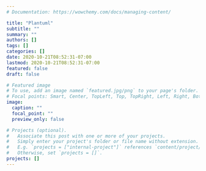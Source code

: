 ```yaml
---
# Documentation: https://wowchemy.com/docs/managing-content/

title: "Plantuml"
subtitle: ""
summary: ""
authors: []
tags: []
categories: []
date: 2020-10-21T08:52:31-07:00
lastmod: 2020-10-21T08:52:31-07:00
featured: false
draft: false

# Featured image
# To use, add an image named `featured.jpg/png` to your page's folder.
# Focal points: Smart, Center, TopLeft, Top, TopRight, Left, Right, BottomLeft, Bottom, BottomRight.
image:
  caption: ""
  focal_point: ""
  preview_only: false

# Projects (optional).
#   Associate this post with one or more of your projects.
#   Simply enter your project's folder or file name without extension.
#   E.g. `projects = ["internal-project"]` references `content/project/deep-learning/index.md`.
#   Otherwise, set `projects = []`.
projects: []
---
```

